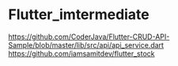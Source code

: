 # Flutter_imtermediate

https://github.com/CoderJava/Flutter-CRUD-API-Sample/blob/master/lib/src/api/api_service.dart
https://github.com/iamsamitdev/flutter_stock